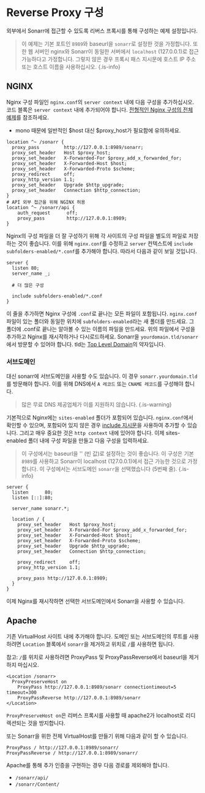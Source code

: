 # Reverse Proxy 구성

외부에서 Sonarr에 접근할 수 있도록 리버스 프록시를 통해 구성하는 예제 설정입니다.

> 이 예제는 기본 포트인 `8989`와 baseurl을 `sonarr`로 설정한 것을 가정합니다. 또한 웹 서버인 nginx와 Sonarr이 동일한 서버에서 `localhost` (127.0.0.1)로 접근 가능하다고 가정합니다. 그렇지 않은 경우 프록시 패스 지시문에 호스트 IP 주소 또는 호스트 이름을 사용하십시오.
{.is-info}

## NGINX

Nginx 구성 파일인 `nginx.conf`의 `server context` 내에 다음 구성을 추가하십시오. 코드 블록은 `server context` 내에 추가되어야 합니다. [전형적인 Nginx 구성의 전체 예제](https://www.nginx.com/resources/wiki/start/topics/examples/full/)를 참조하세요.

- mono 때문에 일반적인 $host 대신 $proxy_host가 필요함에 유의하세요.

```nginx
location ^~ /sonarr {
  proxy_pass         http://127.0.0.1:8989/sonarr;
  proxy_set_header   Host $proxy_host;
  proxy_set_header   X-Forwarded-For $proxy_add_x_forwarded_for;
  proxy_set_header   X-Forwarded-Host $host;
  proxy_set_header   X-Forwarded-Proto $scheme;
  proxy_redirect     off;
  proxy_http_version 1.1;
  proxy_set_header   Upgrade $http_upgrade;
  proxy_set_header   Connection $http_connection;
}
# API 외부 접근을 위해 NGINX 허용
location ^~ /sonarr/api {
    auth_request      off;
    proxy_pass        http://127.0.0.1:8989;
}

```

Nginx의 구성 파일을 더 잘 구성하기 위해 각 사이트의 구성 파일을 별도의 파일로 저장하는 것이 좋습니다.
이를 위해 `nginx.conf`를 수정하고 `server` 컨텍스트에 `include subfolders-enabled/*.conf`를 추가해야 합니다. 따라서 다음과 같이 보일 것입니다.

```nginx
server {
  listen 80;
  server_name _;
  
  # 더 많은 구성
  
  include subfolders-enabled/*.conf
}
```

이 줄을 추가하면 Nginx 구성에 `.conf`로 끝나는 모든 파일이 포함됩니다. `nginx.conf` 파일이 있는 폴더와 동일한 위치에 `subfolders-enabled`라는 새 폴더를 만드세요. 그 폴더에 .conf로 끝나는 알아볼 수 있는 이름의 파일을 만드세요. 위의 파일에서 구성을 추가하고 Nginx를 재시작하거나 다시로드하세요. Sonarr을 `yourdomain.tld/sonarr`에서 방문할 수 있어야 합니다. tld는 [Top Level Domain](https://en.wikipedia.org/wiki/List_of_Internet_top-level_domains)의 약자입니다.

### 서브도메인

대신 sonarr에 서브도메인을 사용할 수도 있습니다. 이 경우 `sonarr.yourdomain.tld`를 방문해야 합니다. 이를 위해 DNS에서 `A 레코드` 또는 `CNAME 레코드`를 구성해야 합니다.
> 많은 무료 DNS 제공업체가 이를 지원하지 않습니다. {.is-warning}

기본적으로 Nginx에는 `sites-enabled` 폴더가 포함되어 있습니다. `nginx.conf`에서 확인할 수 있으며, 포함되어 있지 않은 경우 [include 지시문](http://nginx.org/en/docs/ngx_core_module.html#include)을 사용하여 추가할 수 있습니다. 그리고 매우 중요한 것은 `http context` 내에 있어야 합니다. 이제 sites-enabled 폴더 내에 구성 파일을 만들고 다음 구성을 입력하세요.

> 이 구성에서는 baseurl을 '' (빈 값)로 설정하는 것이 좋습니다. 이 구성은 기본 `8989`를 사용하고 Sonarr이 localhost (127.0.0.1)에서 접근 가능한 것으로 가정합니다. 이 구성에서는 서브도메인 `sonarr`을 선택했습니다 (5번째 줄). {.is-info}

```nginx
server {
  listen      80;
  listen [::]:80;

  server_name sonarr.*;

  location / {
    proxy_set_header   Host $proxy_host;
    proxy_set_header   X-Forwarded-For $proxy_add_x_forwarded_for;
    proxy_set_header   X-Forwarded-Host $host;
    proxy_set_header   X-Forwarded-Proto $scheme;
    proxy_set_header   Upgrade $http_upgrade;
    proxy_set_header   Connection $http_connection;

    proxy_redirect     off;
    proxy_http_version 1.1;
    
    proxy_pass http://127.0.0.1:8989;
  }
}
```

이제 Nginx를 재시작하면 선택한 서브도메인에서 Sonarr을 사용할 수 있습니다.

## Apache

기존 VirtualHost 사이트 내에 추가해야 합니다. 도메인 또는 서브도메인의 루트를 사용하려면 `Location` 블록에서 `sonarr`을 제거하고 위치로 `/`를 사용하면 됩니다.

참고: `/`를 위치로 사용하려면 ProxyPass 및 ProxyPassReverse에서 baseurl을 제거하지 마십시오.

```none
<Location /sonarr>
  ProxyPreserveHost on
    ProxyPass http://127.0.0.1:8989/sonarr connectiontimeout=5 timeout=300
    ProxyPassReverse http://127.0.0.1:8989/sonarr
</Location>
```

`ProxyPreserveHost on`은 리버스 프록시를 사용할 때 apache2가 localhost로 리디렉션되는 것을 방지합니다.

또는 Sonarr을 위한 전체 VirtualHost를 만들기 위해 다음과 같이 할 수 있습니다.

```none
ProxyPass / http://127.0.0.1:8989/sonarr/
ProxyPassReverse / http://127.0.0.1:8989/sonarr/
```

Apache를 통해 추가 인증을 구현하는 경우 다음 경로를 제외해야 합니다.

- `/sonarr/api/`
- `/sonarr/Content/`